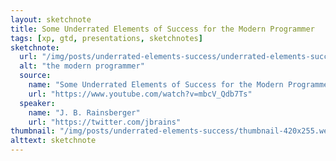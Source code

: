 ```yaml
---
layout: sketchnote
title: Some Underrated Elements of Success for the Modern Programmer
tags: [xp, gtd, presentations, sketchnotes]
sketchnote:
  url: "/img/posts/underrated-elements-success/underrated-elements-success.webp"
  alt: "the modern programmer"
  source:
    name: "Some Underrated Elements of Success for the Modern Programmer"
    url: "https://www.youtube.com/watch?v=mbcV_Qdb7Ts"
  speaker:
    name: "J. B. Rainsberger"
    url: "https://twitter.com/jbrains"
thumbnail: "/img/posts/underrated-elements-success/thumbnail-420x255.webp"
alttext: sketchnote
---
```

